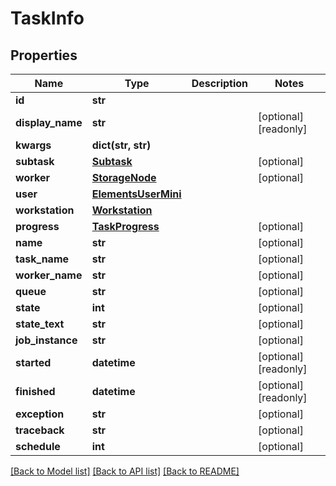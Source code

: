 # TaskInfo

## Properties

Name | Type | Description | Notes
------------ | ------------- | ------------- | -------------
**id** | **str** |  | 
**display_name** | **str** |  | [optional] [readonly] 
**kwargs** | **dict(str, str)** |  | 
**subtask** | [**Subtask**](Subtask.md) |  | [optional] 
**worker** | [**StorageNode**](StorageNode.md) |  | [optional] 
**user** | [**ElementsUserMini**](ElementsUserMini.md) |  | 
**workstation** | [**Workstation**](Workstation.md) |  | 
**progress** | [**TaskProgress**](TaskProgress.md) |  | [optional] 
**name** | **str** |  | [optional] 
**task_name** | **str** |  | [optional] 
**worker_name** | **str** |  | [optional] 
**queue** | **str** |  | [optional] 
**state** | **int** |  | [optional] 
**state_text** | **str** |  | [optional] 
**job_instance** | **str** |  | [optional] 
**started** | **datetime** |  | [optional] [readonly] 
**finished** | **datetime** |  | [optional] [readonly] 
**exception** | **str** |  | [optional] 
**traceback** | **str** |  | [optional] 
**schedule** | **int** |  | [optional] 

[[Back to Model list]](../#documentation-for-models) [[Back to API list]](../#documentation-for-api-endpoints) [[Back to README]](../)


